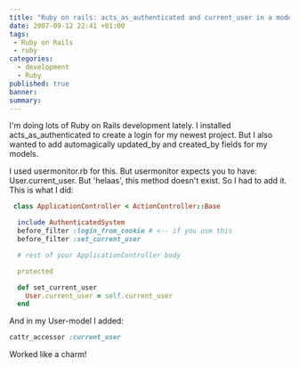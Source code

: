 ```yaml
---
title: "Ruby on rails: acts_as_authenticated and current_user in a model"
date: 2007-09-12 22:41 +01:00
tags:
 - Ruby on Rails
 - ruby
categories:
  - development
  - Ruby
published: true
banner: 
summary:
---
```

I'm doing lots of Ruby on Rails development lately. I installed acts_as_authenticated to create a login for my newest project. But I also wanted to add automagically updated_by and created_by fields for my models.

I used usermonitor.rb for this. But usermonitor expects you to have: User.current_user. But 'helaas', this method doesn't exist. So I had to add it. This is what I did:

``` ruby
 class ApplicationController < ActionController::Base

  include AuthenticatedSystem
  before_filter :login_from_cookie # <-- if you use this
  before_filter :set_current_user

  # rest of your ApplicationController body

  protected

  def set_current_user
    User.current_user = self.current_user
  end
```

And in my User-model I added:

``` ruby
cattr_accessor :current_user
```

Worked like a charm! 